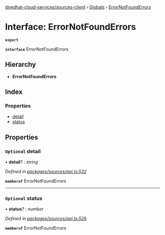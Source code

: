 [@redhat-cloud-services/sources-client](../README.md) › [Globals](../globals.md) › [ErrorNotFoundErrors](errornotfounderrors.md)

# Interface: ErrorNotFoundErrors

**`export`** 

**`interface`** ErrorNotFoundErrors

## Hierarchy

* **ErrorNotFoundErrors**

## Index

### Properties

* [detail](errornotfounderrors.md#optional-detail)
* [status](errornotfounderrors.md#optional-status)

## Properties

### `Optional` detail

• **detail**? : *string*

*Defined in [packages/sources/api.ts:532](https://github.com/RedHatInsights/javascript-clients/blob/master/packages/sources/api.ts#L532)*

**`memberof`** ErrorNotFoundErrors

___

### `Optional` status

• **status**? : *number*

*Defined in [packages/sources/api.ts:526](https://github.com/RedHatInsights/javascript-clients/blob/master/packages/sources/api.ts#L526)*

**`memberof`** ErrorNotFoundErrors
